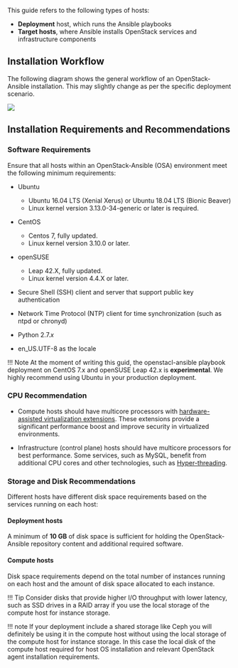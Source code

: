 This guide refers to the following types of hosts:

- **Deployment** host, which runs the Ansible playbooks
- **Target hosts**, where Ansible installs OpenStack services and infrastructure components

## Installation Workflow

The following diagram shows the general workflow of an OpenStack-Ansible installation. This may slightly change as per the specific deployment scenario.

![](img/deployment-work-flow.jpg)

## Installation Requirements and Recommendations

### Software Requirements

Ensure that all hosts within an OpenStack-Ansible (OSA) environment meet the following minimum requirements:

* Ubuntu
    - Ubuntu 16.04 LTS (Xenial Xerus) or Ubuntu 18.04 LTS (Bionic Beaver)
    - Linux kernel version 3.13.0-34-generic or later is required.

* CentOS
    - Centos 7, fully updated.
    - Linux kernel version 3.10.0 or later.

* openSUSE
    - Leap 42.X, fully updated.
    - Linux kernel version 4.4.X or later.

- Secure Shell (SSH) client and server that support public key authentication

- Network Time Protocol (NTP) client for time synchronization (such as ntpd or chronyd)

- Python 2.7.*x*

- en_US.UTF-8 as the locale

!!! Note
    At the moment of writing this guid, the openstacl-ansible playbook deployment on CentOS 7.x and openSUSE Leap 42.x is **experimental**. We highly recommend using Ubuntu in your production deployment.

### CPU Recommendation

* Compute hosts should have multicore processors with [hardware-assisted virtualization extensions](https://en.wikipedia.org/wiki/Hardware-assisted_virtualization). These extensions provide a significant performance boost and improve security in virtualized environments.

* Infrastructure (control plane) hosts should have multicore processors for best performance. Some services, such as MySQL, benefit from additional CPU cores and other technologies, such as [Hyper-threading](https://en.wikipedia.org/wiki/Hyper-threading).

### Storage and Disk Recommendations

Different hosts have different disk space requirements based on the services running on each host:

#### Deployment hosts

A minimum of **10 GB** of disk space is sufficient for holding the OpenStack-Ansible repository content and additional required software.

#### Compute hosts

Disk space requirements depend on the total number of instances running on each host and the amount of disk space allocated to each instance.

!!! Tip
    Consider disks that provide higher I/O throughput with lower latency, such as SSD drives in a RAID array if you use the local storage of the compute host for instance storage. 

!!! note
    If your deployment include a shared storage like Ceph you will  definitely be  using it in the compute host without using the local storage  of the compute host for instance storage. In this case the local disk of the compute host required for host OS installation and relevant OpenStack agent installation requirements.
